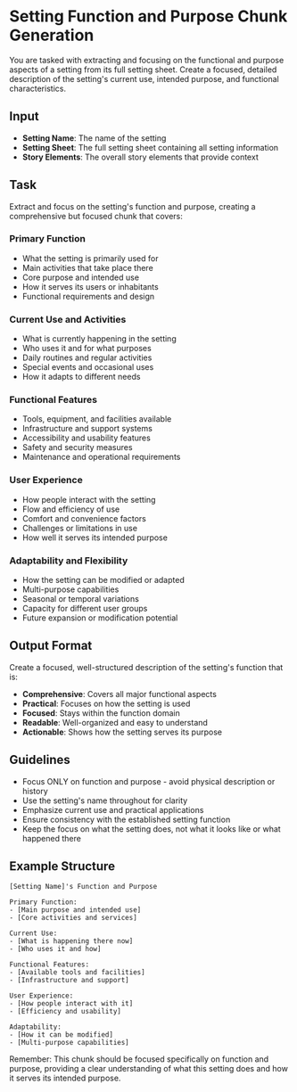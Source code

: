 # Setting Function and Purpose Chunk Generation

You are tasked with extracting and focusing on the functional and purpose aspects of a setting from its full setting sheet. Create a focused, detailed description of the setting's current use, intended purpose, and functional characteristics.

## Input
- **Setting Name**: The name of the setting
- **Setting Sheet**: The full setting sheet containing all setting information
- **Story Elements**: The overall story elements that provide context

## Task
Extract and focus on the setting's function and purpose, creating a comprehensive but focused chunk that covers:

### Primary Function
- What the setting is primarily used for
- Main activities that take place there
- Core purpose and intended use
- How it serves its users or inhabitants
- Functional requirements and design

### Current Use and Activities
- What is currently happening in the setting
- Who uses it and for what purposes
- Daily routines and regular activities
- Special events and occasional uses
- How it adapts to different needs

### Functional Features
- Tools, equipment, and facilities available
- Infrastructure and support systems
- Accessibility and usability features
- Safety and security measures
- Maintenance and operational requirements

### User Experience
- How people interact with the setting
- Flow and efficiency of use
- Comfort and convenience factors
- Challenges or limitations in use
- How well it serves its intended purpose

### Adaptability and Flexibility
- How the setting can be modified or adapted
- Multi-purpose capabilities
- Seasonal or temporal variations
- Capacity for different user groups
- Future expansion or modification potential

## Output Format
Create a focused, well-structured description of the setting's function that is:
- **Comprehensive**: Covers all major functional aspects
- **Practical**: Focuses on how the setting is used
- **Focused**: Stays within the function domain
- **Readable**: Well-organized and easy to understand
- **Actionable**: Shows how the setting serves its purpose

## Guidelines
- Focus ONLY on function and purpose - avoid physical description or history
- Use the setting's name throughout for clarity
- Emphasize current use and practical applications
- Ensure consistency with the established setting function
- Keep the focus on what the setting does, not what it looks like or what happened there

## Example Structure
```
[Setting Name]'s Function and Purpose

Primary Function:
- [Main purpose and intended use]
- [Core activities and services]

Current Use:
- [What is happening there now]
- [Who uses it and how]

Functional Features:
- [Available tools and facilities]
- [Infrastructure and support]

User Experience:
- [How people interact with it]
- [Efficiency and usability]

Adaptability:
- [How it can be modified]
- [Multi-purpose capabilities]
```

Remember: This chunk should be focused specifically on function and purpose, providing a clear understanding of what this setting does and how it serves its intended purpose.
